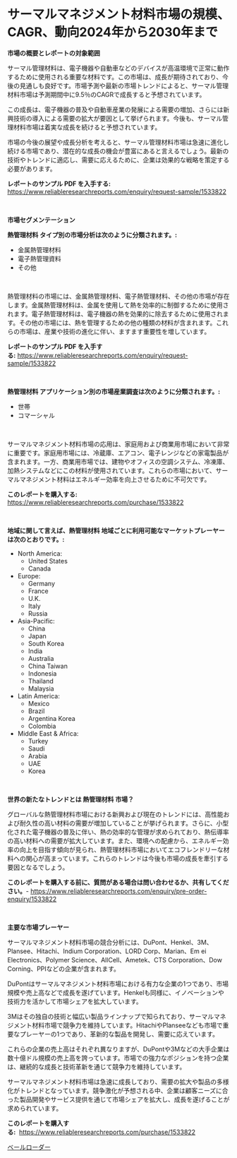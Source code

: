 <p><h1>サーマルマネジメント材料市場の規模、CAGR、動向2024年から2030年まで</h1></p><p><strong>市場の概要とレポートの対象範囲</strong></p>
<p><p>サーマル管理材料は、電子機器や自動車などのデバイスが高温環境で正常に動作するために使用される重要な材料です。この市場は、成長が期待されており、今後の見通しも良好です。市場予測や最新の市場トレンドによると、サーマル管理材料市場は予測期間中に9.5％のCAGRで成長すると予想されています。</p><p>この成長は、電子機器の普及や自動車産業の発展による需要の増加、さらには新興技術の導入による需要の拡大が要因として挙げられます。今後も、サーマル管理材料市場は着実な成長を続けると予想されています。</p><p>市場の今後の展望や成長分析を考えると、サーマル管理材料市場は急速に進化し続ける市場であり、潜在的な成長の機会が豊富にあると言えるでしょう。最新の技術やトレンドに適応し、需要に応えるために、企業は効果的な戦略を策定する必要があります。</p></p>
<p><strong>レポートのサンプル PDF を入手する:</strong> <a href="https://www.reliableresearchreports.com/enquiry/request-sample/1533822">https://www.reliableresearchreports.com/enquiry/request-sample/1533822</a></p>
<p>&nbsp;</p>
<p><strong>市場セグメンテーション</strong></p>
<p><strong>熱管理材料 タイプ別の市場分析は次のように分類されます。:</strong></p>
<p><ul><li>金属熱管理材料</li><li>電子熱管理資料</li><li>その他</li></ul></p>
<p>&nbsp;</p>
<p><p>熱管理材料の市場には、金属熱管理材料、電子熱管理材料、その他の市場が存在します。金属熱管理材料は、金属を使用して熱を効率的に制御するために使用されます。電子熱管理材料は、電子機器の熱を効果的に除去するために使用されます。その他の市場には、熱を管理するための他の種類の材料が含まれます。これらの市場は、産業や技術の進化に伴い、ますます重要性を増しています。</p></p>
<p><strong>レポートのサンプル PDF を入手する:</strong>&nbsp;<a href="https://www.reliableresearchreports.com/enquiry/request-sample/1533822">https://www.reliableresearchreports.com/enquiry/request-sample/1533822</a></p>
<p>&nbsp;</p>
<p><strong> 熱管理材料 アプリケーション別の市場産業調査は次のように分類されます。:</strong></p>
<p><ul><li>世帯</li><li>コマーシャル</li></ul></p>
<p>&nbsp;</p>
<p><p>サーマルマネジメント材料市場の応用は、家庭用および商業用市場において非常に重要です。家庭用市場には、冷蔵庫、エアコン、電子レンジなどの家電製品が含まれます。一方、商業用市場では、建物やオフィスの空調システム、冷凍庫、加熱システムなどにこの材料が使用されています。これらの市場において、サーマルマネジメント材料はエネルギー効率を向上させるために不可欠です。</p></p>
<p><strong>このレポートを購入する:</strong>&nbsp; <a href="https://www.reliableresearchreports.com/purchase/1533822">https://www.reliableresearchreports.com/purchase/1533822</a></p>
<p>&nbsp;</p>
<p><strong>地域に関して言えば、熱管理材料 地域ごとに利用可能なマーケットプレーヤーは次のとおりです。:</strong></p>
<p><ul>
    <li>
        North America:
        <ul>
            <li>United States</li>
            <li>Canada</li>
        </ul>
    </li>
    <li>
        Europe:
        <ul>
            <li>Germany</li>
            <li>France</li>
            <li>U.K.</li>
            <li>Italy</li>
            <li>Russia</li>
        </ul>
    </li>
    <li>
        Asia-Pacific:
        <ul>
            <li>China</li>
            <li>Japan</li>
            <li>South Korea</li>
            <li>India</li>
            <li>Australia</li>
            <li>China Taiwan</li>
            <li>Indonesia</li>
            <li>Thailand</li>
            <li>Malaysia</li>
        </ul>
    </li>
    <li>
        Latin America:
        <ul>
            <li>Mexico</li>
            <li>Brazil</li>
            <li>Argentina Korea</li>
            <li>Colombia</li>
        </ul>
    </li>
    <li>
        Middle East & Africa:
        <ul>
            <li>Turkey</li>
            <li>Saudi</li>
            <li>Arabia</li>
            <li>UAE</li>
            <li>Korea</li>
        </ul>
    </li>
    </ul></p>
<p>&nbsp;</p>
<p><strong>世界の新たなトレンドとは 熱管理材料 市場？</strong></p>
<p><p>グローバルな熱管理材料市場における新興および現在のトレンドには、高性能および耐久性の高い材料の需要が増加していることが挙げられます。さらに、小型化された電子機器の普及に伴い、熱の効率的な管理が求められており、熱伝導率の高い材料への需要が拡大しています。また、環境への配慮から、エネルギー効率の向上を目指す傾向が見られ、熱管理材料市場においてエコフレンドリーな材料への関心が高まっています。これらのトレンドは今後も市場の成長を牽引する要因となるでしょう。</p></p>
<p><strong>このレポートを購入する前に、質問がある場合は問い合わせるか、共有してください。</strong>- <a href="https://www.reliableresearchreports.com/enquiry/pre-order-enquiry/1533822">https://www.reliableresearchreports.com/enquiry/pre-order-enquiry/1533822</a></p>
<p>&nbsp;</p>
<p><strong>主要な市場プレーヤー</strong></p>
<p><p>サーマルマネジメント材料市場の競合分析には、DuPont、Henkel、3M、Plansee、Hitachi、Indium Corporation、LORD Corp、Marian、Em ei Electronics、Polymer Science、AllCell、Ametek、CTS Corporation、Dow Corning、PPIなどの企業が含まれます。 </p><p>DuPontはサーマルマネジメント材料市場における有力な企業の1つであり、市場規模や売上高などで成長を遂げています。Henkelも同様に、イノベーションや技術力を活かして市場シェアを拡大しています。</p><p>3Mはその独自の技術と幅広い製品ラインナップで知られており、サーマルマネジメント材料市場で競争力を維持しています。HitachiやPlanseeなども市場で重要なプレーヤーの1つであり、革新的な製品を開発し、需要に応えています。</p><p>これらの企業の売上高はそれぞれ異なりますが、DuPontや3Mなどの大手企業は数十億ドル規模の売上高を誇っています。市場での強力なポジションを持つ企業は、継続的な成長と技術革新を通じて競争力を維持しています。</p><p>サーマルマネジメント材料市場は急速に成長しており、需要の拡大や製品の多様化がトレンドとなっています。競争激化が予想される中、企業は顧客ニーズに合った製品開発やサービス提供を通じて市場シェアを拡大し、成長を遂げることが求められています。</p></p>
<p><strong>このレポートを購入する:</strong>&nbsp;&nbsp;<a href="https://www.reliableresearchreports.com/purchase/1533822">https://www.reliableresearchreports.com/purchase/1533822</a></p>
<p><p><a href="https://github.com/nemesis2824/Market-Research-Report-List-1/blob/main/857948817710.md">ベールローダー</a></p></p>